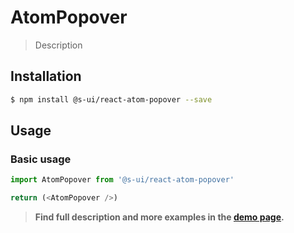 # AtomPopover

> Description

<!-- ![](./assets/preview.png) -->

## Installation

```sh
$ npm install @s-ui/react-atom-popover --save
```

## Usage

### Basic usage
```js
import AtomPopover from '@s-ui/react-atom-popover'

return (<AtomPopover />)
```


> **Find full description and more examples in the [demo page](#).**